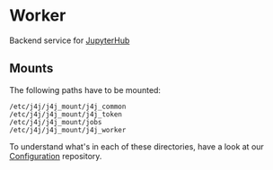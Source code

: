 # Worker

Backend service for [JupyterHub](https://github.com/jupyter-jsc/Hub-Image)

## Mounts
The following paths have to be mounted:

```
/etc/j4j/j4j_mount/j4j_common
/etc/j4j/j4j_mount/j4j_token
/etc/j4j/j4j_mount/jobs
/etc/j4j/j4j_mount/j4j_worker
```

To understand what's in each of these directories, have a look at our [Configuration](https://github.com/jupyter-jsc/Configuration) repository.
